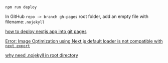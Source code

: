 `npm run deploy`

In GitHub `repo -> branch gh-pages` root folder, add an empty file with filename:`.nojekyll`

[how to deploy nextjs app into git pages](https://tishonator.com/blog/how-to-host-a-next-js-app-on-github-pages)

[Error: Image Optimization using Next.js default loader is not compatible with `next export`](https://stackoverflow.com/questions/65487914/error-image-optimization-using-next-js-default-loader-is-not-compatible-with-n)

[why need .nojekyll in root directory](https://stackoverflow.com/questions/11577147/how-to-fix-http-404-on-github-pages)
